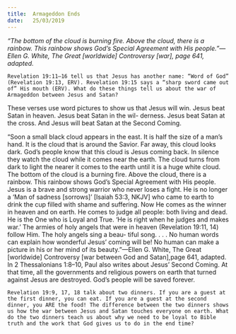 ```yaml
---
title:  Armageddon Ends
date:   25/03/2019
---
```


_“The bottom of the cloud is burning fire. Above the cloud, there is a rainbow. This rainbow shows God’s Special Agreement with His people.”—Ellen G. White, The Great [worldwide] Controversy [war], page 641, adapted._

`Revelation 19:11–16 tell us that Jesus has another name: “Word of God” (Revelation 19:13, ERV). Revelation 19:15 says a “sharp sword came out of” His mouth (ERV). What do these things tell us about the war of Armageddon between Jesus and Satan?`

These verses use word pictures to show us that Jesus will win. Jesus beat Satan in heaven. Jesus beat Satan in the wil- derness. Jesus beat Satan at the cross. And Jesus will beat Satan at the Second Coming.

“Soon a small black cloud appears in the east. It is half the size of a man’s hand. It is the cloud that is around the Savior. Far away, this cloud looks dark. God’s people know that this cloud is Jesus coming back. In silence they watch the cloud while it comes near the earth. The cloud turns from dark to light the nearer it comes to the earth until it is a huge white cloud. The bottom of the cloud is a burning fire. Above the cloud, there is a rainbow. This rainbow shows God’s Special Agreement with His people. Jesus is a brave and strong warrior who never loses a fight. He is no longer a ‘Man of sadness [sorrows]’ [Isaiah 53:3, NKJV] who came to earth to drink the cup filled with shame and suffering. Now He comes as the winner in heaven and on earth. He comes to judge all people: both living and dead. He is the One who is Loyal and True. ‘He is right when he judges and makes war.’ The armies of holy angels that were in heaven (Revelation 19:11, 14) follow Him. The holy angels sing a beau- tiful song. . . . No human words can explain how wonderful Jesus’ coming will be! No human can make a picture in his or her mind of its beauty.”—Ellen G. White, The Great [worldwide] Controversy [war between God and Satan],page 641, adapted. In 2 Thessalonians 1:8–10, Paul also writes about Jesus’ Second Coming. At that time, all the governments and religious powers on earth that turned against Jesus are destroyed. God’s people will be saved forever.

`Revelation 19:9, 17, 18 talk about two dinners. If you are a guest at the first dinner, you can eat. If you are a guest at the second dinner, you ARE the food! The difference between the two dinners shows us how the war between Jesus and Satan touches everyone on earth. What do the two dinners teach us about why we need to be loyal to Bible truth and the work that God gives us to do in the end time?`


